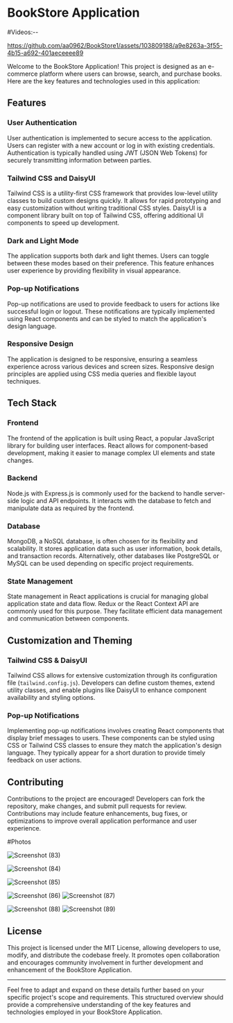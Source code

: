 # BookStore Application


#Videos:--

https://github.com/aa0962/BookStore1/assets/103809188/a9e8263a-3f55-4b15-a692-401aeceeee89

Welcome to the BookStore Application! This project is designed as an e-commerce platform where users can browse, search, and purchase books. Here are the key features and technologies used in this application:

## Features

### User Authentication

User authentication is implemented to secure access to the application. Users can register with a new account or log in with existing credentials. Authentication is typically handled using JWT (JSON Web Tokens) for securely transmitting information between parties.

### Tailwind CSS and DaisyUI

Tailwind CSS is a utility-first CSS framework that provides low-level utility classes to build custom designs quickly. It allows for rapid prototyping and easy customization without writing traditional CSS styles. DaisyUI is a component library built on top of Tailwind CSS, offering additional UI components to speed up development.

### Dark and Light Mode

The application supports both dark and light themes. Users can toggle between these modes based on their preference. This feature enhances user experience by providing flexibility in visual appearance.

### Pop-up Notifications

Pop-up notifications are used to provide feedback to users for actions like successful login or logout. These notifications are typically implemented using React components and can be styled to match the application's design language.

### Responsive Design

The application is designed to be responsive, ensuring a seamless experience across various devices and screen sizes. Responsive design principles are applied using CSS media queries and flexible layout techniques.

## Tech Stack

### Frontend

The frontend of the application is built using React, a popular JavaScript library for building user interfaces. React allows for component-based development, making it easier to manage complex UI elements and state changes.

### Backend

Node.js with Express.js is commonly used for the backend to handle server-side logic and API endpoints. It interacts with the database to fetch and manipulate data as required by the frontend.

### Database

MongoDB, a NoSQL database, is often chosen for its flexibility and scalability. It stores application data such as user information, book details, and transaction records. Alternatively, other databases like PostgreSQL or MySQL can be used depending on specific project requirements.

### State Management

State management in React applications is crucial for managing global application state and data flow. Redux or the React Context API are commonly used for this purpose. They facilitate efficient data management and communication between components.

## Customization and Theming

### Tailwind CSS & DaisyUI

Tailwind CSS allows for extensive customization through its configuration file (`tailwind.config.js`). Developers can define custom themes, extend utility classes, and enable plugins like DaisyUI to enhance component availability and styling options.

### Pop-up Notifications

Implementing pop-up notifications involves creating React components that display brief messages to users. These components can be styled using CSS or Tailwind CSS classes to ensure they match the application's design language. They typically appear for a short duration to provide timely feedback on user actions.

## Contributing

Contributions to the project are encouraged! Developers can fork the repository, make changes, and submit pull requests for review. Contributions may include feature enhancements, bug fixes, or optimizations to improve overall application performance and user experience.


#Photos


![Screenshot (83)](https://github.com/aa0962/BookStore1/assets/103809188/2ba326cf-57e8-407a-91f4-cc88ff3fa67d)

![Screenshot (84)](https://github.com/aa0962/BookStore1/assets/103809188/721c2856-3af9-496a-ad04-f01d60e4b86d)




![Screenshot (85)](https://github.com/aa0962/BookStore1/assets/103809188/8c6d5b92-9611-471a-ad7c-cc393674ad85)

![Screenshot (86)](https://github.com/aa0962/BookStore1/assets/103809188/e297ee33-c9cf-4545-9d0c-8c4ee5725761)
![Screenshot (87)](https://github.com/aa0962/BookStore1/assets/103809188/7540ba01-dcc1-46f5-a540-abab27d85f3f)




![Screenshot (88)](https://github.com/aa0962/BookStore1/assets/103809188/53b64dd9-d104-4490-8cbf-19fcd089cb64)
![Screenshot (89)](https://github.com/aa0962/BookStore1/assets/103809188/4797205a-1fd6-477d-b346-c3372f8557c1)





## License

This project is licensed under the MIT License, allowing developers to use, modify, and distribute the codebase freely. It promotes open collaboration and encourages community involvement in further development and enhancement of the BookStore Application.

---

Feel free to adapt and expand on these details further based on your specific project's scope and requirements. This structured overview should provide a comprehensive understanding of the key features and technologies employed in your BookStore Application.
